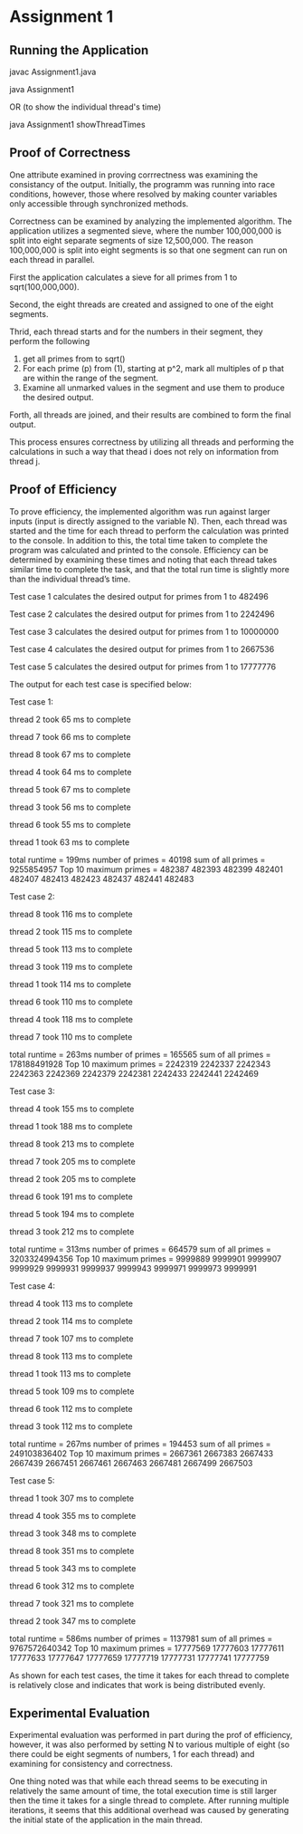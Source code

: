 # Assignment 1

## Running the Application

javac Assignment1.java

java Assignment1 

OR (to show the individual thread's time)

java Assignment1 showThreadTimes 

## Proof of Correctness

One attribute examined in proving corrrectness was examining the consistancy of the output. Initially, the programm was running into race conditions, however, those where resolved by making counter variables only accessible through synchronized methods. 

Correctness can be examined by analyzing the implemented algorithm. The application utilizes a segmented sieve, where the number 100,000,000 is split into eight separate segments of size 12,500,000. The reason 100,000,000 is split into eight segments is so that one segment can run on each thread in parallel. 

First the application calculates a sieve for all primes from 1 to sqrt(100,000,000).

Second, the eight threads are created and assigned to one of the eight segments. 

Thrid, each thread starts and for the numbers in their segment, they perform the following

  1) get all primes from <lower limmit of segment> to sqrt(<upper limmit of segment>)
  2) For each prime (p) from (1), starting at p^2, mark all multiples of p that are within the range of the segment. 
  3) Examine all unmarked values in the segment and use them to produce the desired output. 
  
Forth, all threads are joined, and their results are combined to form the final output. 

This process ensures correctness by utilizing all threads and performing the calculations in such a way that thead i does not rely on information from thread j.

## Proof of Efficiency

To prove efficiency, the implemented algorithm was run against larger inputs (input is directly assigned to the variable N). Then, each thread was started and the time for each thread to perform the calculation was printed to the console. In addition to this, the total time taken to complete the program was calculated and printed to the console. Efficiency can be determined by examining these times and noting that each thread takes similar time to complete the task, and that the total run time is slightly more than the individual thread’s time. 

Test case 1 calculates the desired output for primes from 1 to 482496

Test case 2 calculates the desired output for primes from 1 to 2242496

Test case 3 calculates the desired output for primes from 1 to 10000000

Test case 4 calculates the desired output for primes from 1 to 2667536

Test case 5 calculates the desired output for primes from 1 to 17777776


The output for each test case is specified below:


Test case 1:

thread 2 took 65 ms to complete

thread 7 took 66 ms to complete

thread 8 took 67 ms to complete

thread 4 took 64 ms to complete

thread 5 took 67 ms to complete

thread 3 took 56 ms to complete

thread 6 took 55 ms to complete

thread 1 took 63 ms to complete

total runtime = 199ms number of primes = 40198 sum of all primes = 9255854957 Top 10 maximum primes = 482387 482393 482399 482401 482407 482413 482423 482437 482441 482483 


Test case 2:

thread 8 took 116 ms to complete

thread 2 took 115 ms to complete

thread 5 took 113 ms to complete

thread 3 took 119 ms to complete

thread 1 took 114 ms to complete

thread 6 took 110 ms to complete

thread 4 took 118 ms to complete

thread 7 took 110 ms to complete

total runtime = 263ms number of primes = 165565 sum of all primes = 178188491928 Top 10 maximum primes = 2242319 2242337 2242343 2242363 2242369 2242379 2242381 2242433 2242441 2242469

Test case 3:

thread 4 took 155 ms to complete

thread 1 took 188 ms to complete

thread 8 took 213 ms to complete

thread 7 took 205 ms to complete

thread 2 took 205 ms to complete

thread 6 took 191 ms to complete

thread 5 took 194 ms to complete

thread 3 took 212 ms to complete

total runtime = 313ms number of primes = 664579 sum of all primes = 3203324994356 Top 10 maximum primes = 9999889 9999901 9999907 9999929 9999931 9999937 9999943 9999971 9999973 9999991


Test case 4:

thread 4 took 113 ms to complete

thread 2 took 114 ms to complete

thread 7 took 107 ms to complete

thread 8 took 113 ms to complete

thread 1 took 113 ms to complete

thread 5 took 109 ms to complete

thread 6 took 112 ms to complete

thread 3 took 112 ms to complete

total runtime = 267ms number of primes = 194453 sum of all primes = 249103836402 Top 10 maximum primes = 2667361 2667383 2667433 2667439 2667451 2667461 2667463 2667481 2667499 2667503


Test case 5:

thread 1 took 307 ms to complete

thread 4 took 355 ms to complete

thread 3 took 348 ms to complete

thread 8 took 351 ms to complete

thread 5 took 343 ms to complete


thread 6 took 312 ms to complete

thread 7 took 321 ms to complete

thread 2 took 347 ms to complete

total runtime = 586ms number of primes = 1137981 sum of all primes = 9767572640342 Top 10 maximum primes = 17777569 17777603 17777611 17777633 17777647 17777659 17777719 17777731 17777741 17777759

As shown for each test cases, the time it takes for each thread to complete is relatively close and indicates that work is being distributed evenly.


## Experimental Evaluation

Experimental evaluation was performed in part during the prof of efficiency, however, it was also performed by setting N to various multiple of eight (so there could be eight segments of numbers, 1 for each thread) and examining for consistency and correctness. 

One thing noted was that while each thread seems to be executing in relatively the same amount of time, the total execution time is still larger then the time it takes for a single thread to complete. After running multiple iterations, it seems that this additional overhead was caused by generating the initial state of the application in the main thread. 
